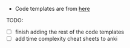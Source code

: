 - Code templates are from [here](https://leetcode.com/explore/interview/card/cheatsheets/)

TODO:
- [ ] finish adding the rest of the code templates
- [ ] add time complexity cheat sheets to anki